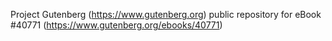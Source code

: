 Project Gutenberg (https://www.gutenberg.org) public repository for eBook #40771 (https://www.gutenberg.org/ebooks/40771)
